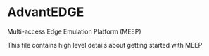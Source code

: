 # AdvantEDGE
Multi-access Edge Emulation Platform (MEEP)

This file contains high level details about getting started with MEEP
